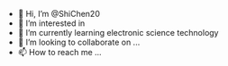 - 👋 Hi, I’m @ShiChen20
- 👀 I’m interested in 
- 🌱 I’m currently learning electronic science technology
- 💞️ I’m looking to collaborate on ...
- 📫 How to reach me ...

<!---
ShiChen20/ShiChen20 is a ✨ special ✨ repository because its `README.md` (this file) appears on your GitHub profile.
You can click the Preview link to take a look at your changes.
--->
